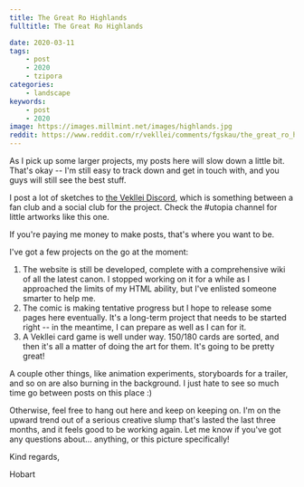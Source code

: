 ```yaml
---
title: The Great Ro Highlands
fulltitle: The Great Ro Highlands

date: 2020-03-11
tags:
    - post
    - 2020
    - tzipora
categories:
    - landscape
keywords:
    - post
    - 2020
image: https://images.millmint.net/images/highlands.jpg
reddit: https://www.reddit.com/r/vekllei/comments/fgskau/the_great_ro_highlands/
---
```


As I pick up some larger projects, my posts here will slow down a little bit. That's okay -- I'm still easy to track down and get in touch with, and you guys will still see the best stuff.

I post a lot of sketches to [the Vekllei Discord](https://discord.gg/dCE6vSU), which is something between a fan club and a social club for the project. Check the #utopia channel for little artworks like this one.

If you're paying me money to make posts, that's where you want to be.

I've got a few projects on the go at the moment:

1. The website is still be developed, complete with a comprehensive wiki of all the latest canon. I stopped working on it for a while as I approached the limits of my HTML ability, but I've enlisted someone smarter to help me.
2. The comic is making tentative progress but I hope to release some pages here eventually. It's a long-term project that needs to be started right -- in the meantime, I can prepare as well as I can for it.
3. A Vekllei card game is well under way. 150/180 cards are sorted, and then it's all a matter of doing the art for them. It's going to be pretty great!

A couple other things, like animation experiments, storyboards for a trailer, and so on are also burning in the background. I just hate to see so much time go between posts on this place :)

Otherwise, feel free to hang out here and keep on keeping on. I'm on the upward trend out of a serious creative slump that's lasted the last three months, and it feels good to be working again. Let me know if you've got any questions about... anything, or this picture specifically!

Kind regards,

Hobart
